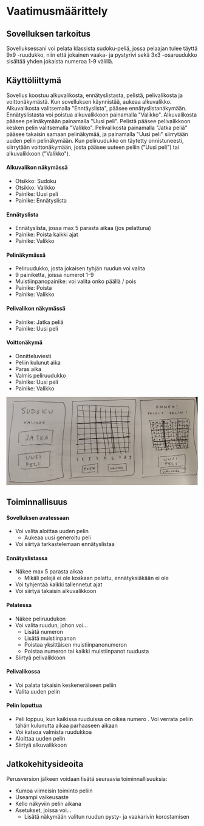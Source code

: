 # Vaatimusmäärittely

## Sovelluksen tarkoitus

Sovelluksessani voi pelata klassista sudoku-peliä, jossa pelaajan tulee täyttä 9x9 -ruudukko, niin että jokainen vaaka- ja pystyrivi sekä 3x3 -osaruudukko
sisältää yhden jokaista numeroa 1-9 välillä. 

## Käyttöliittymä

Sovellus koostuu alkuvalikosta, ennätyslistasta, pelistä, pelivalikosta ja voittonäkymästä. Kun sovelluksen käynnistää, aukeaa alkuvalikko. 
Alkuvalikosta valitsemalla "Enntäyslista", pääsee ennätyslistanäkymään. 
Ennätyslistasta voi poistua alkuvalikkoon painamalla "Valikko".
Alkuvalikosta pääsee pelinäkymään painamalla "Uusi peli". 
Pelistä pääsee pelivalikkoon kesken pelin valitsemalla "Valikko". 
Pelivalikosta painamalla "Jatka peliä" pääsee takaisin samaan pelinäkymää, ja painamalla "Uusi peli" siirrytään uuden pelin pelinäkymään. 
Kun peliruudukko on täytetty onnistuneesti, siirrytään voittonäkymään, josta pääsee uuteen peliin ("Uusi peli") tai alkuvalikkoon ("Valikko").

#### Alkuvalikon näkymässä
- Otsikko: Sudoku
- Otsikko: Valikko
- Painike: Uusi peli
- Painike: Ennätyslista

#### Ennätyslista
- Ennätyslista, jossa max 5 parasta aikaa (jos pelattuna)
- Painike: Poista kaikki ajat
- Painike: Valikko

#### Pelinäkymässä
- Peliruudukko, josta jokaisen tyhjän ruudun voi valita
- 9 painiketta, joissa numerot 1-9
- Muistiinpanopainike: voi valita onko päällä / pois
- Painike: Poista
- Painike: Valikko

#### Pelivalikon näkymässä
- Painike: Jatka peliä
- Painike: Uusi peli

#### Voittonäkymä

- Onnitteluviesti
- Peliin kulunut aika
- Paras aika
- Valmis peliruudukko
- Painike: Uusi peli
- Painike: Valikko

![Hahmotelma käyttöliittymästä](kayttisHahmotelma.jpeg)

## Toiminnallisuus

#### Sovelluksen avatessaan

- Voi valita aloittaa uuden pelin
   - Aukeaa uusi generoitu peli
- Voi siirtyä tarkastelemaan ennätyslistaa

#### Ennätyslistassa

- Näkee max 5 parasta aikaa
   - Mikäli pelejä ei ole koskaan pelattu, ennätyksiäkään ei ole
- Voi tyhjentää kaikki tallennetut ajat
- Voi siirtyä takaisin alkuvalikkoon

#### Pelatessa

- Näkee peliruudukon
- Voi valita ruudun, johon voi... 
  - Lisätä numeron
  - Lisätä muistiinpanon
  - Poistaa yksittäisen muistiinpanonumeron
  - Poistaa numeron tai kaikki muistiinpanot ruudusta
- Siirtyä pelivalikkoon

#### Pelivalikossa

- Voi palata takaisin keskeneräiseen peliin
- Valita uuden pelin

#### Pelin loputtua

- Peli loppuu, kun kaikissa ruuduissa on oikea numero
. Voi verrata peliin tähän kulunutta aikaa parhaaseen aikaan
- Voi katsoa valmista ruudukkoa
- Aloittaa uuden pelin 
- Siirtyä alkuvalikkoon

## Jatkokehitysideoita

Perusversion jälkeen voidaan lisätä seuraavia toiminnallisuuksia:

- Kumoa viimeisin toiminto peliin
- Useampi vaikeusaste
- Kello näkyviin pelin aikana
- Asetukset, joissa voi...
  - Lisätä näkymään valitun ruudun pysty- ja vaakarivin korostamisen
